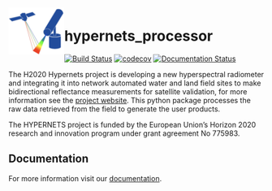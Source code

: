 <img alt="Hypernets Processor" align="left" src="docs/images/hypernets-logo.png" width=110 />

# hypernets_processor
[![Build Status](https://travis-ci.org/HYPERNETS/hypernets_processor.svg?branch=master)](https://travis-ci.org/HYPERNETS/hypernets_processor) [![codecov](https://codecov.io/gh/HYPERNETS/hypernets_processor/branch/master/graph/badge.svg)](https://codecov.io/gh/HYPERNETS/hypernets_processor) [![Documentation Status](https://readthedocs.org/projects/hypernets-processor/badge/?version=latest)](https://hypernets-processor.readthedocs.io/en/latest/?badge=latest)

The H2020 Hypernets project is developing a new hyperspectral radiometer and integrating it into network automated water and land field sites to make bidirectional reflectance measurements for satellite validation, for more information see the [project website](http://hypernets.eu/from_cms/summary). This python package processes the raw data retrieved from the field to generate the user products.

The HYPERNETS project is funded by the European Union’s Horizon 2020 research and innovation program under grant agreement No 775983. 

## Documentation

For more information visit our [documentation](https://hypernets-processor.readthedocs.io/en/latest/).

